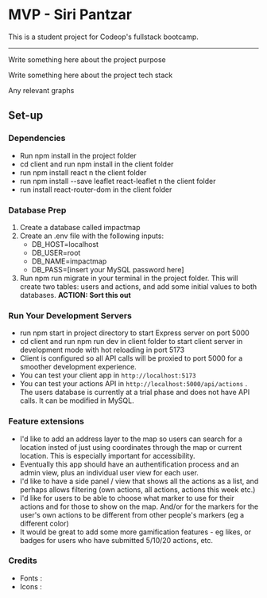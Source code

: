 # MVP - Siri Pantzar

This is a student project for Codeop's fullstack bootcamp.

---
Write something here about the project purpose

Write something here about the project tech stack

Any relevant graphs

## Set-up

### Dependencies

- Run npm install in the project folder
- cd client and run npm install in the client folder
- run npm install react n the client folder
- run npm install --save leaflet react-leaflet n the client folder
- run install react-router-dom in the client folder

### Database Prep

1. Create a database called impactmap
2. Create an .env file with the following inputs:
    - DB_HOST=localhost
    - DB_USER=root
    - DB_NAME=impactmap
    - DB_PASS=[insert your MySQL password here]
3. Run npm run migrate in your terminal in the project folder. This will create two tables: users and actions, and add some initial values to both databases. **ACTION: Sort this out**

### Run Your Development Servers

- run npm start in project directory to start Express server on port 5000
- cd client and run npm run dev in client folder to start client server in development mode with hot reloading in port 5173
- Client is configured so all API calls will be proxied to port 5000 for a smoother development experience.
- You can test your client app in `http://localhost:5173`
- You can test your actions API in `http://localhost:5000/api/actions` . The users database is currently at a trial phase and does not have API calls. It can be modified in MySQL.

### Feature extensions

- I'd like to add an address layer to the map so users can search for a location insted of just using coordinates through the map or current location. This is especially important for accessibility.
- Eventually this app should have an authentification process and an admin view, plus an individual user view for each user.
- I'd like to have a side panel / view that shows all the actions as a list, and perhaps allows filtering (own actions, all actions, actions this week etc.)
- I'd like for users to be able to choose what marker to use for their actions and for those to show on the map. And/or for the markers for the user's own actions to be different from other people's markers (eg a different color)
- It would be great to add some more gamification features - eg likes, or badges for users who have submitted 5/10/20 actions, etc.

### Credits

- Fonts :
- Icons :
